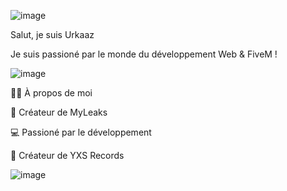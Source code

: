 ![image](https://user-images.githubusercontent.com/85438965/185787899-559a7e57-3e18-4763-8e22-4cf50aa04d6c.png)



Salut, je suis Urkaaz


Je suis passioné par le monde du développement Web & FiveM ! 

![image](https://user-images.githubusercontent.com/85438965/185787984-861a4fbe-b20b-4aea-9bb5-52a0946c865d.png)


🙋‍♂️ À propos de moi



🚀 Créateur de MyLeaks

💻 Passioné par le développement

👯 Créateur de YXS Records 

![image](https://user-images.githubusercontent.com/85438965/185787988-7640c1c1-4ce7-417c-9dfa-38095efee707.png)
